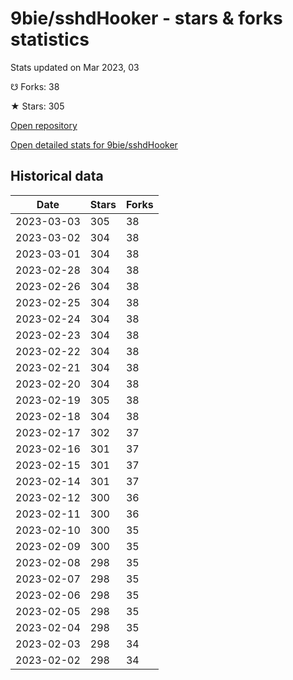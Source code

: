 # 9bie/sshdHooker - stars & forks statistics

Stats updated on Mar 2023, 03

☋ Forks: 38

★ Stars: 305

[Open repository](https://github.com/9bie/sshdHooker)

[Open detailed stats for 9bie/sshdHooker](https://reviewgithub.com/rep/9bie/sshdHooker)

## Historical data
| Date | Stars | Forks |
|------|-------|-------|
| 2023-03-03 | 305 | 38 | 
| 2023-03-02 | 304 | 38 | 
| 2023-03-01 | 304 | 38 | 
| 2023-02-28 | 304 | 38 | 
| 2023-02-26 | 304 | 38 | 
| 2023-02-25 | 304 | 38 | 
| 2023-02-24 | 304 | 38 | 
| 2023-02-23 | 304 | 38 | 
| 2023-02-22 | 304 | 38 | 
| 2023-02-21 | 304 | 38 | 
| 2023-02-20 | 304 | 38 | 
| 2023-02-19 | 305 | 38 | 
| 2023-02-18 | 304 | 38 | 
| 2023-02-17 | 302 | 37 | 
| 2023-02-16 | 301 | 37 | 
| 2023-02-15 | 301 | 37 | 
| 2023-02-14 | 301 | 37 | 
| 2023-02-12 | 300 | 36 | 
| 2023-02-11 | 300 | 36 | 
| 2023-02-10 | 300 | 35 | 
| 2023-02-09 | 300 | 35 | 
| 2023-02-08 | 298 | 35 | 
| 2023-02-07 | 298 | 35 | 
| 2023-02-06 | 298 | 35 | 
| 2023-02-05 | 298 | 35 | 
| 2023-02-04 | 298 | 35 | 
| 2023-02-03 | 298 | 34 | 
| 2023-02-02 | 298 | 34 | 

